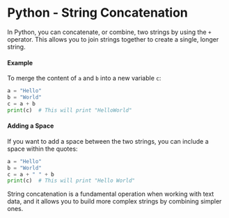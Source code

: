 # Python - String Concatenation

In Python, you can concatenate, or combine, two strings by using the `+` operator. This allows you to join strings together to create a single, longer string.

#### Example

To merge the content of `a` and `b` into a new variable `c`:

```python
a = "Hello"
b = "World"
c = a + b
print(c)  # This will print "HelloWorld"
```

#### Adding a Space

If you want to add a space between the two strings, you can include a space within the quotes:

```python
a = "Hello"
b = "World"
c = a + " " + b
print(c)  # This will print "Hello World"
```

String concatenation is a fundamental operation when working with text data, and it allows you to build more complex strings by combining simpler ones.
